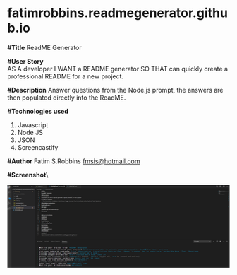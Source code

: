 # fatimrobbins.readmegenerator.github.io
**#Title**
ReadME Generator

**#User Story**\
AS A developer
I WANT a README generator
SO THAT can quickly create a professional README for a new project.

**#Description**
Answer questions from the Node.js prompt, the answers are then populated directly into the ReadME.

**#Technologies used** 
1. Javascript
2. Node JS
3. JSON
4. Screencastify

**#Author**
Fatim S.Robbins
fmsis@hotmail.com

**#Screenshot**\

<img src="Screenshot.png" alt="project screenshot">

